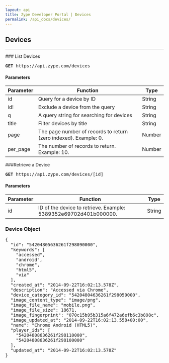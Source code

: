 ```yaml
---
layout: api
title: Zype Developer Portal | Devices
permalink: /api_docs/devices/
---
```


## Devices
<hr />
### List Devices
<pre>
<b>GET</b> https://api.zype.com/devices
</pre>

#### Parameters

Parameter | Function | Type
--------- | -------- | ----
id        | Query for a device by ID | String
id!       | Exclude a device from the query | String
q         | A query string for searching for devices | String
title     | Filter devices by title | String
page | The page number of records to return (zero indexed). Example: 0. | Number
per_page | The number of records to return. Example: 10. | Number

###Retrieve a Device
<pre><b>GET</b> https://api.zype.com/devices/[id]
</pre>

#### Parameters

Parameter | Function | Type
--------- | -------- | ----
id | ID of the device to retrieve. Example: 5389352e69702d401b000000. | String

### Device Object

<pre>
{
  "id": "54204805636261f298090000",
  "keywords": [
    "accessed",
    "android",
    "chrome",
    "html5",
    "via"
  ],
  "created_at": "2014-09-22T16:02:13.578Z",
  "description": "Accessed via Chrome",
  "device_category_id": "54204804636261f298050000",
  "image_content_type": "image/png",
  "image_file_name": "mobile.png",
  "image_file_size": 18671,
  "image_fingerprint": "070c15b95b315a6f472a6efb6c3b898c",
  "image_updated_at": "2014-09-22T16:02:13.558+00:00",
  "name": "Chrome Android (HTML5)",
  "player_ids": [
    "54204808636261f298110000",
    "54204808636261f298100000"
  ],
  "updated_at": "2014-09-22T16:02:13.578Z"
}
</pre>
